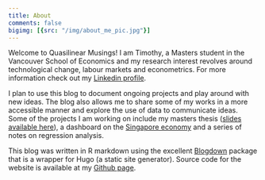 ```yaml
---
title: About
comments: false
bigimg: [{src: "/img/about_me_pic.jpg"}]
---
```


Welcome to Quasilinear Musings! I am Timothy, a Masters student in the Vancouver School of Economics and my research interest revolves around technological change, labour markets and econometrics. For more information check out my [Linkedin profile](https://www.linkedin.com/in/timothy-lin-0600ba141/). 

I plan to use this blog to document ongoing projects and play around with new ideas. The blog also allows me to share some of my works in a more accessible manner and explore the use of data to communicate ideas. Some of the projects I am working on include my masters thesis ([slides available here](/mig_cons_slides/)), a dashboard on the [Singapore economy](/dashboard/) and a series of notes on regression analysis.

This blog was written in R markdown using the excellent [Blogdown](https://github.com/rstudio/blogdown) package that is a wrapper for Hugo (a static site generator). Source code for the website is available at my [Github page](https://github.com/timlrx/website-hugo).
